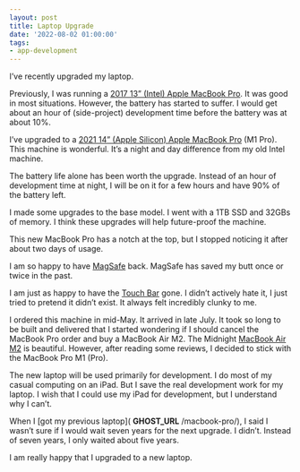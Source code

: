 ```yaml
---
layout: post
title: Laptop Upgrade
date: '2022-08-02 01:00:00'
tags:
- app-development
---
```


I’ve recently upgraded my laptop.

Previously, I was running a [2017 13” (Intel) Apple MacBook Pro](https://support.apple.com/kb/SP755?locale=en_US). It was good in most situations. However, the battery has started to suffer. I would get about an hour of (side-project) development time before the battery was at about 10%.

I’ve upgraded to a [2021 14” (Apple Silicon) Apple MacBook Pro](https://support.apple.com/kb/SP854?locale=en_US) (M1 Pro). This machine is wonderful. It’s a night and day difference from my old Intel machine.

The battery life alone has been worth the upgrade. Instead of an hour of development time at night, I will be on it for a few hours and have 90% of the battery left.

I made some upgrades to the base model. I went with a 1TB SSD and 32GBs of memory. I think these upgrades will help future-proof the machine.

This new MacBook Pro has a notch at the top, but I stopped noticing it after about two days of usage.

I am so happy to have [MagSafe](https://en.wikipedia.org/wiki/MagSafe#MagSafe_3) back. MagSafe has saved my butt once or twice in the past.

I am just as happy to have the [Touch Bar](https://www.imore.com/touch-bar) gone. I didn’t actively hate it, I just tried to pretend it didn’t exist. It always felt incredibly clunky to me.

I ordered this machine in mid-May. It arrived in late July. It took so long to be built and delivered that I started wondering if I should cancel the MacBook Pro order and buy a MacBook Air M2. The Midnight [MacBook Air M2](https://www.apple.com/macbook-air-m2/) is beautiful. However, after reading some reviews, I decided to stick with the MacBook Pro M1 (Pro).

The new laptop will be used primarily for development. I do most of my casual computing on an iPad. But I save the real development work for my laptop. I wish that I could use my iPad for development, but I understand why I can’t.

When I [got my previous laptop]( __GHOST_URL__ /macbook-pro/), I said I wasn’t sure if I would wait seven years for the next upgrade. I didn’t. Instead of seven years, I only waited about five years.

I am really happy that I upgraded to a new laptop.

